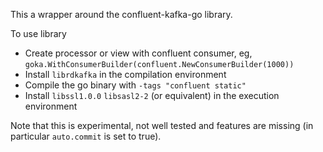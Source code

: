 This a wrapper around the confluent-kafka-go library.

To use library
- Create processor or view with confluent consumer, eg, `goka.WithConsumerBuilder(confluent.NewConsumerBuilder(1000))`
- Install `librdkafka` in the compilation environment
- Compile the go binary with `-tags "confluent static"`
- Install `libssl1.0.0` `libsasl2-2` (or equivalent) in the execution environment

Note that this is experimental, not well tested and features are missing (in particular `auto.commit` is set to true).


